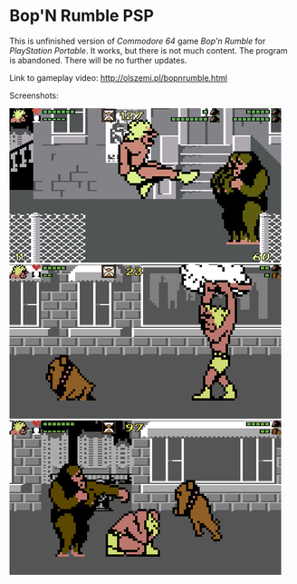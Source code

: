  
# Bop'N Rumble PSP
This is unfinished version of *Commodore 64* game *Bop'n Rumble* for *PlayStation Portable*. It works, but there is not much content. The program is abandoned. There will be no further updates.

Link to gameplay video: http://olszemi.pl/bopnrumble.html

Screenshots:

![Image of BopNRumblePSP](screenshots/bopNRumble.jpg)
![Image of BopNRumblePSP](screenshots/bopNRumbleCloud.jpg)
![Image of BopNRumblePSP](screenshots/bopNRumbleCrouch.jpg)